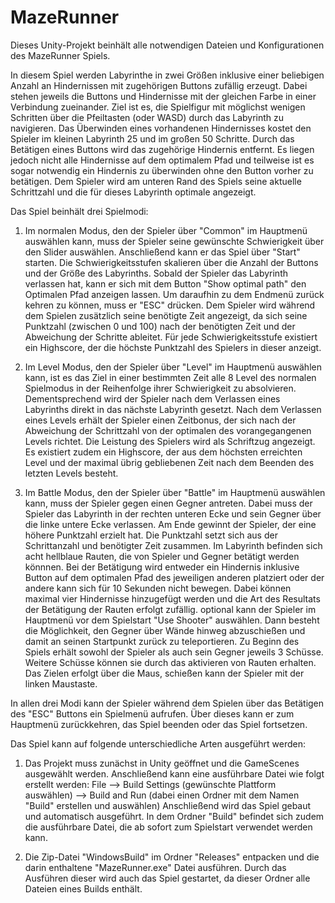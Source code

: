 # MazeRunner
Dieses Unity-Projekt beinhält alle notwendigen Dateien und Konfigurationen des MazeRunner Spiels.

In diesem Spiel werden Labyrinthe in zwei Größen inklusive einer beliebigen Anzahl an Hindernissen mit zugehörigen Buttons zufällig erzeugt. Dabei stehen jeweils die Buttons und Hindernisse mit der gleichen Farbe in einer Verbindung zueinander. Ziel ist es, die Spielfigur mit möglichst wenigen Schritten über die Pfeiltasten (oder WASD) durch das Labyrinth zu navigieren. Das Überwinden eines vorhandenen Hindernisses kostet den Spieler im kleinen Labyrinth 25 und im großen 50 Schritte. Durch das Betätigen eines Buttons wird das zugehörige Hindernis entfernt. Es liegen jedoch nicht alle Hindernisse auf dem optimalem Pfad und teilweise ist es sogar notwendig ein Hindernis zu überwinden ohne den Button vorher zu betätigen. Dem Spieler wird am unteren Rand des Spiels seine aktuelle Schrittzahl und die für dieses Labyrinth optimale angezeigt.

Das Spiel beinhält drei Spielmodi:
1. Im normalen Modus, den der Spieler über "Common" im Hauptmenü auswählen kann, muss der Spieler seine gewünschte Schwierigkeit über den Slider auswählen. Anschließend kann er das Spiel über "Start" starten. Die Schwierigkeitsstufen skalieren über die Anzahl der Buttons und der Größe des Labyrinths. Sobald der Spieler das Labyrinth verlassen hat, kann er sich mit dem Button "Show optimal path" den Optimalen Pfad anzeigen lassen. Um daraufhin zu dem Endmenü zurück kehren zu können, muss er "ESC" drücken.
Dem Spieler wird während dem Spielen zusätzlich seine benötigte Zeit angezeigt, da sich seine Punktzahl (zwischen 0 und 100) nach der benötigten Zeit und der Abweichung der Schritte ableitet. Für jede Schwierigkeitsstufe existiert ein Highscore, der die höchste Punktzahl des Spielers in dieser anzeigt.

2. Im Level Modus, den der Spieler über "Level" im Hauptmenü auswählen kann, ist es das Ziel in einer bestimmten Zeit alle 8 Level des normalen Spielmodus in der Reihenfolge ihrer Schwierigkeit zu absolvieren. Dementsprechend wird der Spieler nach dem Verlassen eines Labyrinths direkt in das nächste Labyrinth gesetzt. Nach dem Verlassen eines Levels erhält der Spieler einen Zeitbonus, der sich nach der Abweichung der Schrittzahl von der optimalen des vorangegangenen Levels richtet. Die Leistung des Spielers wird als Schriftzug angezeigt. Es existiert zudem ein Highscore, der aus dem höchsten erreichten Level und der maximal übrig gebliebenen Zeit nach dem Beenden des letzten Levels besteht.

3. Im Battle Modus, den der Spieler über "Battle" im Hauptmenü auswählen kann, muss der Spieler gegen einen Gegner antreten. Dabei muss der Spieler das Labyrinth in der rechten unteren Ecke und sein Gegner über die linke untere Ecke verlassen. Am Ende gewinnt der Spieler, der eine höhere Punktzahl erzielt hat. Die Punktzahl setzt sich aus der Schrittanzahl und benötigter Zeit zusammen. Im Labyrinth befinden sich acht hellblaue Rauten, die von Spieler und Gegner betätigt werden könnnen. Bei der Betätigung wird entweder ein Hindernis inklusive Button auf dem optimalen Pfad des jeweiligen anderen platziert oder der andere kann sich für 10 Sekunden nicht bewegen. Dabei können maximal vier Hindernisse hinzugefügt werden und die Art des Resultats der Betätigung der Rauten erfolgt zufällig. optional kann der Spieler im Hauptmenü vor dem Spielstart "Use Shooter" auswählen. Dann besteht die Möglichkeit, den Gegner über Wände hinweg abzuschießen und damit an seinen Startpunkt zurück zu teleportieren. Zu Beginn des Spiels erhält sowohl der Spieler  als auch sein Gegner jeweils 3 Schüsse. Weitere Schüsse können sie durch das aktivieren von Rauten erhalten. Das Zielen erfolgt über die Maus, schießen kann der Spieler mit der linken Maustaste.

In allen drei Modi kann der Spieler während dem Spielen über das Betätigen des "ESC" Buttons ein Spielmenü aufrufen. Über dieses kann er zum Hauptmenü zurückkehren, das Spiel beenden oder das Spiel fortsetzen.

Das Spiel kann auf folgende unterschiedliche Arten ausgeführt werden:

1. Das Projekt muss zunächst in Unity geöffnet und die GameScenes ausgewählt werden. Anschließend kann eine ausführbare Datei wie folgt erstellt werden:
    File --> Build Settings (gewünschte Plattform auswählen) --> Build and Run (dabei einen Ordner mit dem Namen "Build" erstellen und auswählen)
   Anschließend wird das Spiel gebaut und automatisch ausgeführt. In dem Ordner "Build" befindet sich zudem die ausführbare Datei, die ab sofort zum Spielstart verwendet werden kann.

2. Die Zip-Datei "WindowsBuild" im Ordner "Releases" entpacken und die darin enthaltene "MazeRunner.exe" Datei ausführen. Durch das Ausführen dieser wird auch das Spiel gestartet, da dieser Ordner alle Dateien eines Builds enthält. 
